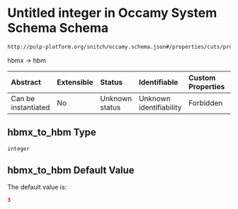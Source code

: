 # Untitled integer in Occamy System Schema Schema

```txt
http://pulp-platform.org/snitch/occamy.schema.json#/properties/cuts/properties/hbmx_to_hbm
```

hbmx -> hbm

| Abstract            | Extensible | Status         | Identifiable            | Custom Properties | Additional Properties | Access Restrictions | Defined In                                                       |
| :------------------ | :--------- | :------------- | :---------------------- | :---------------- | :-------------------- | :------------------ | :--------------------------------------------------------------- |
| Can be instantiated | No         | Unknown status | Unknown identifiability | Forbidden         | Allowed               | none                | [occamy.schema.json*](occamy.schema.json "open original schema") |

## hbmx_to_hbm Type

`integer`

## hbmx_to_hbm Default Value

The default value is:

```json
3
```
